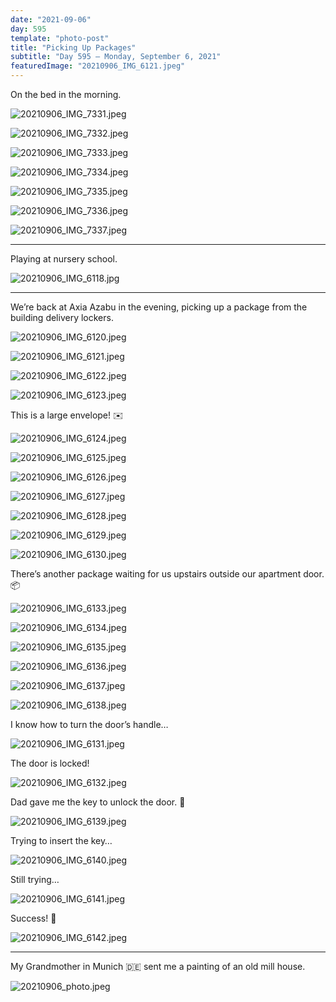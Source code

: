 ```yaml
---
date: "2021-09-06"
day: 595
template: "photo-post"
title: "Picking Up Packages"
subtitle: "Day 595 – Monday, September 6, 2021"
featuredImage: "20210906_IMG_6121.jpeg"
---
```


On the bed in the morning.

![20210906_IMG_7331.jpeg](20210906_IMG_7331.jpeg)

![20210906_IMG_7332.jpeg](20210906_IMG_7332.jpeg)

![20210906_IMG_7333.jpeg](20210906_IMG_7333.jpeg)

![20210906_IMG_7334.jpeg](20210906_IMG_7334.jpeg)

![20210906_IMG_7335.jpeg](20210906_IMG_7335.jpeg)

![20210906_IMG_7336.jpeg](20210906_IMG_7336.jpeg)

![20210906_IMG_7337.jpeg](20210906_IMG_7337.jpeg)

<hr />

Playing at nursery school.

![20210906_IMG_6118.jpg](20210906_IMG_6118.jpg)

<hr />

We’re back at Axia Azabu in the evening, picking up a package from the building delivery lockers.

![20210906_IMG_6120.jpeg](20210906_IMG_6120.jpeg)

![20210906_IMG_6121.jpeg](20210906_IMG_6121.jpeg)

![20210906_IMG_6122.jpeg](20210906_IMG_6122.jpeg)

![20210906_IMG_6123.jpeg](20210906_IMG_6123.jpeg)

This is a large envelope! ✉️

![20210906_IMG_6124.jpeg](20210906_IMG_6124.jpeg)

![20210906_IMG_6125.jpeg](20210906_IMG_6125.jpeg)

![20210906_IMG_6126.jpeg](20210906_IMG_6126.jpeg)

![20210906_IMG_6127.jpeg](20210906_IMG_6127.jpeg)

![20210906_IMG_6128.jpeg](20210906_IMG_6128.jpeg)

![20210906_IMG_6129.jpeg](20210906_IMG_6129.jpeg)

![20210906_IMG_6130.jpeg](20210906_IMG_6130.jpeg)

There’s another package waiting for us upstairs outside our apartment door. 📦

![20210906_IMG_6133.jpeg](20210906_IMG_6133.jpeg)

![20210906_IMG_6134.jpeg](20210906_IMG_6134.jpeg)

![20210906_IMG_6135.jpeg](20210906_IMG_6135.jpeg)

![20210906_IMG_6136.jpeg](20210906_IMG_6136.jpeg)

![20210906_IMG_6137.jpeg](20210906_IMG_6137.jpeg)

![20210906_IMG_6138.jpeg](20210906_IMG_6138.jpeg)

I know how to turn the door’s handle…

![20210906_IMG_6131.jpeg](20210906_IMG_6131.jpeg)

The door is locked!

![20210906_IMG_6132.jpeg](20210906_IMG_6132.jpeg)

Dad gave me the key to unlock the door. 🔑

![20210906_IMG_6139.jpeg](20210906_IMG_6139.jpeg)

Trying to insert the key…

![20210906_IMG_6140.jpeg](20210906_IMG_6140.jpeg)

Still trying…

![20210906_IMG_6141.jpeg](20210906_IMG_6141.jpeg)

Success! 🎉

![20210906_IMG_6142.jpeg](20210906_IMG_6142.jpeg)

<hr />

My Grandmother in Munich 🇩🇪 sent me a painting of an old mill house.

![20210906_photo.jpeg](20210906_photo.jpeg)
